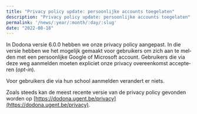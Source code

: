 ```yaml
---
title: "Privacy policy update: persoonlijke accounts toegelaten"
description: "Privacy policy update: persoonlijke accounts toegelaten"
permalink: '/news/:year/:month/:day/:slug'
date: "2022-08-18"
---
```


<NewsHeader :title="$frontmatter.title" :date="$frontmatter.date" lang="nl" />

In Dodona versie 6.0.0 hebben we onze privacy policy aangepast. In die versie hebben we het mogelijk gemaakt voor gebruikers om zich aan te melden met een persoonlijke Google of Microsoft account. Gebruikers die via deze weg aanmelden moeten expliciet onze privacy overeenkomst accepteren (*opt-in*).

Voor gebruikers die via hun school aanmelden verandert er niets.

Zoals steeds kan de meest recente versie van de privacy policy gevonden worden op [https://dodona.ugent.be/privacy](https://dodona.ugent.be/privacy).
